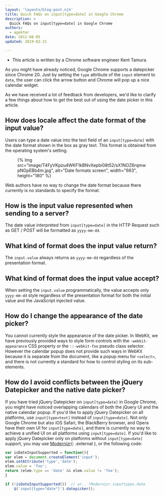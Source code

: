 ```yaml
---
layout: 'layouts/blog-post.njk'
title: Quick FAQs on input[type=date] in Google Chrome
description: >
  Quick FAQs on input[type=date] in Google Chrome
authors:
  - agektmr
date: 2012-08-05
updated: 2019-02-21

---
```


* This article is written by a Chrome software engineer Kent Tamura.

As you might have already noticed, Google Chrome supports a datepicker since Chrome 20. Just by setting the `type` attribute of the `input` element to `date`, the user can click the arrow button and Chrome will pop up a nice calendar widget.

As we have received a lot of feedback from developers, we'd like to clarify a few things about how to get the best out of using the date picker in this article.

## How does locale affect the date format of the input value?

Users can type a date value into the text field of an `input[type=date]` with the date format shown in the box as gray text. This format is obtained from the operating system's setting.

<figure>
{% Img src="image/T4FyVKpzu4WKF1kBNvXepbi08t52/sX1NOZ6rqmwpNGpEBb4m.jpg", alt="Date formats screen", width="663", height="180" %}
</figure>

Web authors have no way to change the date format because there currently is no standards to specify the format.

## How is the input value represented when sending to a server?

The date value interpreted from `input[type=date]` in the HTTP Request such as GET / POST will be formatted as `yyyy-mm-dd`.

## What kind of format does the input value return?

The `input.value` always returns as `yyyy-mm-dd` regardless of the presentation format.

## What kind of format does the input value accept?

When setting the `input.value` programmatically, the value accepts only `yyyy-mm-dd` style regardless of the presentation format for both the initial value and the JavaScript injected value.

## How do I change the appearance of the date picker?

You cannot currently style the appearance of the date picker.  In WebKit, we have previously provided ways to style form controls with the `-webkit-appearance` CSS property or the `::-webkit-foo` pseudo class selector. However the calendar popup does not provide such ways in WebKit because it is separate from the document, like a popup menu for `<select>`, and there is not currently a standard for how to control styling on its sub-elements.

## How do I avoid conflicts between the jQuery Datepicker and the native date picker?

If you have tried jQuery Datepicker on `input[type=date]` in Google Chrome, you might have noticed overlapping calendars of both the jQuery UI and the native calendar popup.
If you'd like to apply jQuery Datepicker on all platforms, use `input[type=text]` instead of `input[type=date]`. Not only Google Chrome but also iOS Safari, the BlackBerry browser, and Opera have their own UI for `input[type=date]`, and there is currently no way to achieve a unified UI on all platforms using `input[type=date]`.
If you'd like to apply jQuery Datepicker only on platforms without `input[type=date]` support, you may use [Modernizr](https://modernizr.com/){: .external }, or the following code:


```js
var isDateInputSupported = function(){
var elem = document.createElement('input');
elem.setAttribute('type','date');
elem.value = 'foo';
return (elem.type == 'date' && elem.value != 'foo');
}

if (!isDateInputSupported())  // or.. !Modernizr.inputtypes.date
    $('input[type="date"]').datepicker();
```